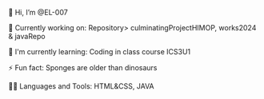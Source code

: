 👋 Hi, I’m @EL-007

🔭 Currently working on: Repository> culminatingProjectHIMOP, works2024 & javaRepo

🌱 I'm currently learning: Coding in class course ICS3U1

⚡ Fun fact: Sponges are older than dinosaurs

👨‍💻 Languages and Tools: HTML&CSS, JAVA
